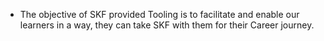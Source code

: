 - The objective of SKF provided Tooling is to facilitate and enable our learners in a way, they can take SKF with them for their Career journey.